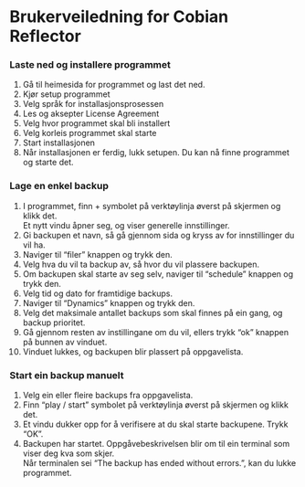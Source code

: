 # Brukerveiledning for Cobian Reflector
### Laste ned og installere programmet
1.	Gå til heimesida for programmet og last det ned.
2.	Kjør setup programmet
3.	Velg språk for installasjonsprosessen
4.	Les og aksepter License Agreement
5.	Velg hvor programmet skal bli installert
6.	Velg korleis programmet skal starte
7.	Start installasjonen
8.	Når installasjonen er ferdig, lukk setupen. Du kan nå finne programmet og starte det.
### Lage en enkel backup
1.	I programmet, finn + symbolet på verktøylinja øverst på skjermen og klikk det.  
Et nytt vindu åpner seg, og viser generelle innstillinger.
2.	Gi backupen et navn, så gå gjennom sida og kryss av for innstillinger du vil ha.
3.	Naviger til “filer” knappen og trykk den.
4.	Velg hva du vil ta backup av, så hvor du vil plassere backupen.
5.	Om backupen skal starte av seg selv, naviger til “schedule” knappen og trykk den.
6.	Velg tid og dato for framtidige backups.
7.	Naviger til “Dynamics” knappen og trykk den.
8.	Velg det maksimale antallet backups som skal finnes på ein gang, og backup prioritet.
9.	Gå gjennom resten av instillingane om du vil, ellers trykk “ok” knappen på bunnen av vinduet.
10.	Vinduet lukkes, og backupen blir plassert på oppgavelista.
### Start ein backup manuelt
1.	Velg ein eller fleire backups fra oppgavelista.
2.	Finn “play / start” symbolet på verktøylinja øverst på skjermen og klikk det.
3.	Et vindu dukker opp for å verifisere at du skal starte backupene. Trykk “OK”.
4.	Backupen har startet. Oppgåvebeskrivelsen blir om til ein terminal som viser deg kva som skjer.  
Når terminalen sei “The backup has ended without errors.”, kan du lukke programmet.
